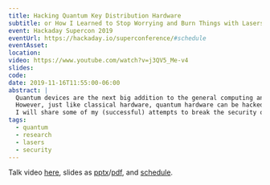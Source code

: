 ```yaml
---
title: Hacking Quantum Key Distribution Hardware
subtitle: or How I Learned to Stop Worrying and Burn Things with Lasers
event: Hackaday Supercon 2019
eventUrl: https://hackaday.io/superconference/#schedule
eventAsset:
location: 
video: https://www.youtube.com/watch?v=j3QV5_Me-v4
slides: 
code:
date: 2019-11-16T11:55:00-06:00
abstract: |
  Quantum devices are the next big addition to the general computing and technology landscape.
  However, just like classical hardware, quantum hardware can be hacked.
  I will share some of my (successful) attempts to break the security of quantum key distribution hardware with the biggest laser I could find!
tags:
  - quantum
  - research
  - lasers
  - security
---
```


Talk video [here](https://www.youtube.com/watch?v=j3QV5_Me-v4), slides as [pptx](../../public/download/kaiser-hackaday-2019.pptx)/[pdf](../../public/download/kaiser-hackaday-2019.pdf), and [schedule](https://hackaday.io/superconference/#schedule).
